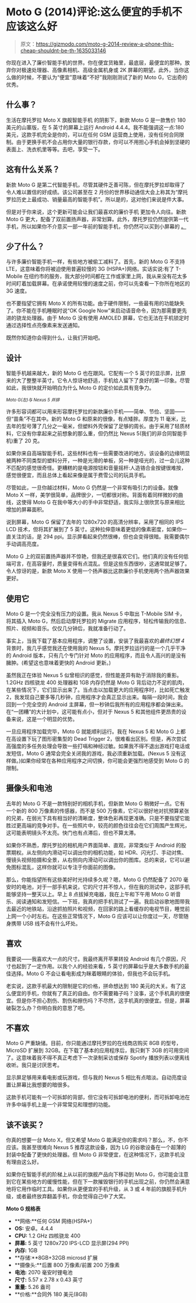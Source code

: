 # Moto G (2014)评论:这么便宜的手机不应该这么好

> 原文：<https://gizmodo.com/moto-g-2014-review-a-phone-this-cheap-shouldnt-be-th-1635033146>

你现在进入了廉价智能手机的世界。你在便宜货箱里，最底层，最便宜的那种。放弃你对极速处理器、高像素相机、高级金属机身或 2K 屏幕的期望。此外，当你这么做的时候，不要认为“便宜”意味着“不好”我刚刚测试了新的 Moto G，它出奇的优秀。



## **什么事？**

生活在摩托罗拉 Moto X 旗舰智能手机 的阴影下，新款 Moto G 是一款售价 180 美元的山寨版，在 5 英寸的屏幕上运行 Android 4.4.4。我不能强调这一点:180 美元，这款手机完全是你的，可以在任何 GSM 运营商上使用，没有任何合同限制。由于更换手机不会占用你大量的银行存款，你可以不用担心手机会掉到坚硬的表面上、洗衣机里等等。去吧，享受一下。

## **这有什么关系？**

新款 Moto G 是第二代智能手机，尽管其硬件乏善可陈，但在摩托罗拉却取得了令人难以置信的好成绩。该公司甚至在 2 月份的世界移动通信大会上称其为“摩托罗拉历史上最成功、销量最高的智能手机”。所以是的，这对他们来说是件大事。

但是对于你来说，这个更新可能会让我们最喜欢的廉价手机 更加令人向往。新款 Moto G 更大，配备了双前置扬声器，非常划算。此外，摩托罗拉仍然提供第一代手机，所以如果你不介意买一部一年前的智能手机，你仍然可以买到小屏幕的 [。](https://gizmodo.com/i-don-t-want-a-bigger-moto-x-i-want-a-better-moto-x-1631042412)

## **少了什么？**

与许多廉价智能手机一样，有些地方被偷工减料了。首先，新的 Moto G 不支持 LTE，这意味着你将被迫使用普遍较慢的 3G (HSPA+)网络。实话实说:有了 T-Mobile 在纽约市的服务，我大部分时间都在工作或家里上网，我从来没有花太多时间盯着加载屏幕。在承诺使用较慢的速度之前，你可以先查看一下你所在地区的 3G 速度。

也不要指望它拥有 Moto X 的所有功能。由于硬件限制，一些最有用的功能缺失了。你不能在手机睡眠时说“OK Google Now”来启动语音命令，因为那需要更先进的骁龙处理器。由于 Moto G 没有使用 AMOLED 屏幕，它也无法在手机锁定时通过选择性点亮像素来发送通知。

既然你知道你会得到什么，让我们开始吧。

## **设计**

智能手机越来越大，新的 Moto G 也在跟风。它配有一个 5 英寸的显示屏，比原来的大了整整半英寸。它令人惊讶地舒适，手机给人留下了良好的第一印象。尽管如此，我很快就开始明白为什么 Moto G 的定价如此具有竞争力。

<small>*Moto G(左)与 Nexus 5 并排*</small>

许多形容词都可以用来形容摩托罗拉的新款廉价手机——简单、节俭、坚固——但“苗条”不在其中。新的 Moto G 和原来的很像，有点矮胖。厚度为 11 毫米，比去年的型号薄了几分之一毫米，但塑料外壳保留了足够的周长。由于采用了轻质材料，它没有你拿起来之前想象的那么重，但仍然比 Nexus 5(我们的非合同智能手机)重了 20 克。

如果你来自高端智能手机，这些材料也有一些需要改进的地方。该设备的边缘明显被两种不同类型的塑料分开，一种是光滑的单板，另一种是哑光的，过一会儿这种不匹配的感觉很奇怪。更糟糕的是电源按钮和音量摇杆:人造铬合金按键很难按，感觉很便宜，而且总体上看起来像是属于费雪公司的玩具手机。

尽管如此，一旦你越过材料，Moto G 仍然是一个非常有吸引力的设备。就像 Moto X 一样，美学很简单，品牌很少，一切都很对称。背面有着同样微妙的曲线，这使得 Moto G 在我中等大小的手中非常舒适，我实际上很欣赏与原来相比增加的屏幕面积。

说到屏幕，Moto G 保留了去年的 1280x720 的高清分辨率，采用了相同的 IPS LCD 技术，但将其扩展到了 5 英寸。这种拉伸意味着更低的像素密度，如果你一直关注的话，是 294 ppi。显示屏看起来仍然很棒，但也会变得很暗。我需要偶尔手动调高亮度。

Moto G 上的双前置扬声器并不惊艳，但我还是很喜欢它们。他们真的没有任何低端可言，在高容量时，质量变得有点混乱。但是这些东西很吵，这通常就足够了。令人惊讶的是，新款 Moto X 使用一个扬声器比这款廉价手机使用两个扬声器效果更好。

## **使用它**

Moto G 是一个完全没有压力的设置。我从 Nexus 5 中取出 T-Mobile SIM 卡，将其插入 Moto G，然后启动摩托罗拉的 Migrate 应用程序，轻松传输我的信息、照片、视频和音乐。仅仅几分钟后，我就准备行动了。

事实上，当我下载了基本应用程序，调整了设置，安装了我最喜欢的*最终幻想 4* 背景时，我几乎感觉我还在使用我的 Nexus 5。摩托罗拉运行的是一个几乎干净的 Android 版本，只有几个专门针对 Moto 的应用程序，而且令人高兴的是没有臃肿。(希望这也意味着更快的 Android 更新。)

虽然我正在体验 Nexus 5 似曾相识的感觉，但性能差异有助于消除我的重影。1.2GHz 四核骁龙 400 处理器和 1GB 内存仍然是 Moto G 背后动力不足的肌肉，在某些情况下，它们显示出来了。当点击以加载更大的应用程序时，比如死亡触发 2，我发现自己要多等几秒钟，应用程序才会真正显示出来。每隔一段时间，我会回到一个完全空的 Android 主屏幕，但一秒钟后我所有的应用程序都会弹出来。在“一团糟”的大计划中，这可能有点小，但对于 Nexus 5 和其他组件更昂贵的设备来说，这是一个明显的优势。

一旦应用程序加载完毕，Moto G 就能顺利运行。我在 Nexus 5 和 Moto G 上都在高设置下玩了图形密集型的 Dead Trigger 2，很难看出区别。但是，再次尝试高强度的多任务处理会导致一些打嗝和神经过敏。如果我不得不退出游戏打电话或发短信，Moto G 通常会完全关闭我的游戏，我必须重新加载。(Nexus 5 没有这样做。)如果你经常在各种应用程序之间切换，你可能会更强烈地感受到 Moto G 的限制。

## **摄像头和电池**

去年的 Moto G 不是一款特别好的相机手机，但新款 Moto G 稍微好一点。它有一个新的 800 万像素的传感器，而不是 500 万像素，它可以很好地对抗预算紧张的兄弟，在弱光下具有相当好的清晰度，整体色彩再现更准确。只是不要指望它能胜过更高端的竞争对手。在一些照片中，较亮的颜色往往会在它们周围产生辉光，这可能表明镜头不太亮。快门也有点滞后，但也不算太滞。

如果你不熟悉，摩托罗拉的相机用户界面简单、直观，非常类似于 Android 的股票期权。从左侧向内滑动可以调出你的相机功能，如 HDR、闪光灯、手动对焦、慢镜头视频拍摄和全景，从右侧向内滑动可以调出你的图库。总的来说，它可以避免图标混乱，这样你就可以专注于你面前的图像。

那么，你能指望所有这些美好时光持续多久呢？嗯，Moto G 仍然配备了 2070 毫安时的电池，对于一部手机来说，它的尺寸并不惊人，但在我的测试中，这部手机能够坚持一整天以上。早上 8 点拔掉充电器，我在上午和下午用 Moto G 听音乐、阅读通知和发短信。一下班，我真的把手机测试了一遍。我启动谷歌地图带我去最近的地铁站，沿途抓拍照片和视频，在回家的路上看缓存的电视节目，睡觉前上网一个小时左右。在这些正常情况下，Moto G 应该可以让你度过一天，尽管随身携带 USB 线不会有什么坏处。

## **喜欢**

我要说——我喜欢大一点的尺寸。我最终离开苹果转投 Android 有几个原因，尺寸也起到了一定作用。以我个人的经验来看，5 英寸的屏幕似乎是大多数手机的最佳选择。Moto G 不会让看电影成为眯着眼睛的体验，但我也不会玩手机。

老实说，这款手机最大的限制是它的价格，拼命想达到 180 美元的大关。有了这么便宜的手机，你就有了真正的自由。你不需要箱子吗？没事，这个手机真的很便宜。但是你不担心割伤、割伤和擦伤吗？不尽然，这手机真的很便宜。但是，屏幕破裂怎么办？你明白我的意思了吧。

## **不喜欢**

Moto G 严重缺储。目前，你只能通过摩托罗拉的在线商店购买 8GB 的型号，MicroSD 扩展到 32GB。在下载了基本的应用程序后，我只剩下 3GB 的可用空间了。这意味着我不得不真正考虑下一次录制采访或保存 Spotify 播放列表以便离线收听。我只是讨厌思考。

显示屏足够用来看电影或玩游戏，但与我的 Nexus 5 相比有点暗淡。自动亮度设置让屏幕比我想要的暗很多。

这款手机可能有一个可拆卸的背部，但它没有可拆卸电池的便利，而可拆卸电池在许多中端手机上是一个非常常见和理想的功能。

## **该不该买？**

你真的想要一台 Moto X，但又希望 Moto G 能满足你的需求吗？那么，不，你不应该。我甚至很难向 Nexus 5 推荐这款设备，因为 LG 的谷歌设备在一个超薄的封装中配备了更快的处理器。但 Moto G 非常便宜，在这种情况下，这款手机没有理由这么好。

如果你在智能手机的阶梯上从以前的旗舰产品向下移动到 Moto G，你可能会注意到它在某些地方的缓慢性能，但在下一款摧毁银行的手机出现之前，你仍然会满意地将它用作临时工具。如果你从更便宜的手机升级，从 3 或 4 年前的旗舰手机升级，或者最终放弃翻盖手机，你会觉得自己中了大奖。

**Moto G 规格表**

*   **网络:**任何 GSM 网络(HSPA+)
*   **OS:** 安卓。4.4.4
*   **CPU:** 1.2 GHz 四核骁龙 400
*   **屏幕:** 5 英寸 1280x720 IPS-LCD 显示屏(294 PPI)
*   **内存:** 1GB
*   **存储:**8GB+32GB microsd 扩展
*   **摄像头:**后置 800 万像素/前置 200 万像素
*   **电池:** 2070 毫安时锂电池
*   **尺寸:** 5.57 x 2.78 x 0.43 英寸
*   **重量:** 5.26 盎司
*   **价格:**合同外 180 美元(8GB)